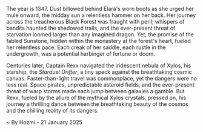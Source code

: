 
The year is 1347.  Dust billowed behind Elara's worn boots as she urged her mule onward, the midday sun a relentless hammer on her back.  Her journey across the treacherous Black Forest was fraught with peril; whispers of bandits haunted the shadowed trails, and the ever-present threat of starvation loomed larger than any imagined dragon.  Yet, the promise of the fabled Sunstone, hidden within the monastery at the forest's heart, fueled her relentless pace.  Each creak of her saddle, each rustle in the undergrowth, was a potential harbinger of fortune or doom.

Centuries later, Captain Rexx navigated the iridescent nebula of Xylos, his starship, the *Stardust Drifter*, a tiny speck against the breathtaking cosmic canvas.  Faster-than-light travel was commonplace, yet the dangers were no less real.  Space pirates, unpredictable asteroid fields, and the ever-present threat of warp storms made each jump between galaxies a gamble.  But Rexx, fueled by the allure of the mythical Xylos crystals, pressed on, his journey a thrilling dance between the breathtaking beauty of the cosmos and the chilling reality of its dangers.

~ By Hozmi - 21 January 2025

